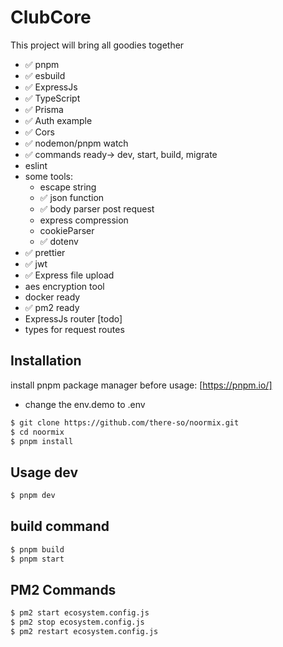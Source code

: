 # ClubCore

This project will bring all goodies together

- ✅ pnpm
- ✅ esbuild
- ✅ ExpressJs
- ✅ TypeScript
- ✅ Prisma
- ✅ Auth example
- ✅ Cors
- ✅ nodemon/pnpm watch
- ✅ commands ready-> dev, start, build, migrate
- eslint
- some tools:
  - escape string
  - ✅ json function
  - ✅ body parser post request
  - express compression
  - cookieParser
  - ✅ dotenv
- ✅ prettier
- ✅ jwt
- ✅ Express file upload
- aes encryption tool
- docker ready
- ✅ pm2 ready
- ExpressJs router [todo]
- types for request routes

## Installation

install pnpm package manager before usage: [https://pnpm.io/]

- change the env.demo to .env

```sh
$ git clone https://github.com/there-so/noormix.git
$ cd noormix
$ pnpm install
```

## Usage dev

```sh
$ pnpm dev
```

## build command

```sh
$ pnpm build
$ pnpm start
```

## PM2 Commands

```sh
$ pm2 start ecosystem.config.js
$ pm2 stop ecosystem.config.js
$ pm2 restart ecosystem.config.js
```
